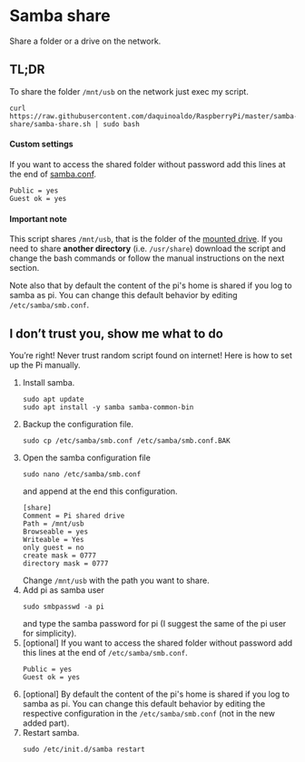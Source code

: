# Samba share
Share a folder or a drive on the network.

## TL;DR
To share the folder `/mnt/usb` on the network just exec my script.
```
curl https://raw.githubusercontent.com/daquinoaldo/RaspberryPi/master/samba-share/samba-share.sh | sudo bash
```

#### Custom settings
If you want to access the shared folder without password add this lines at the end of [samba.conf](samba.conf).
```
Public = yes
Guest ok = yes
```

#### Important note
This script shares `/mnt/usb`, that is the folder of the [mounted drive](../mount-drive-at-boot/README.md). If you need to share **another directory** (i.e. `/usr/share`) download the script and change the bash commands or follow the manual instructions on the next section.

Note also that by default the content of the pi's home is shared if you log to samba as pi. You can change this default behavior by editing `/etc/samba/smb.conf`.


## I don’t trust you, show me what to do
You’re right! Never trust random script found on internet!
Here is how to set up the Pi manually.

1. Install samba.
   ```
   sudo apt update
   sudo apt install -y samba samba-common-bin
   ```
2. Backup the configuration file.
   ```
   sudo cp /etc/samba/smb.conf /etc/samba/smb.conf.BAK
   ```
3. Open the samba configuration file
   ```
   sudo nano /etc/samba/smb.conf
   ```
   and append at the end this configuration.
   ```
   [share]
   Comment = Pi shared drive
   Path = /mnt/usb
   Browseable = yes
   Writeable = Yes
   only guest = no
   create mask = 0777
   directory mask = 0777
   ```
   Change `/mnt/usb` with the path you want to share.
4. Add pi as samba user
   ```
   sudo smbpasswd -a pi
   ```
   and type the samba password for pi (I suggest the same of the pi user for simplicity).
5. [optional] If you want to access the shared folder without password add this lines at the end of `/etc/samba/smb.conf`.
   ```
   Public = yes
   Guest ok = yes
   ```
6. [optional] By default the content of the pi's home is shared if you log to samba as pi. You can change this default behavior by editing the respective configuration in the `/etc/samba/smb.conf` (not in the new added part).
7. Restart samba.
   ```
   sudo /etc/init.d/samba restart
   ```
